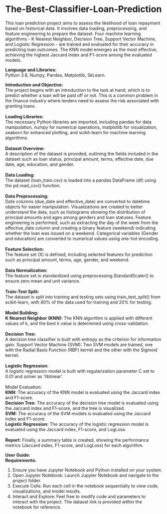 # The-Best-Classifier-Loan-Prediction
This loan prediction project aims to assess the likelihood of loan repayment based on historical data. It involves data loading, preprocessing, and feature engineering to prepare the dataset. Four machine learning algorithms - K Nearest Neighbor, Decision Tree, Support Vector Machine, and Logistic Regression - are trained and evaluated for their accuracy in predicting loan outcomes. The KNN model emerges as the most effective, achieving the highest Jaccard index and F1-score among the evaluated models.

**Language and Libraries:** <br>
Python 3.8, Numpy, Pandas, Matplotlib, SkLearn.

**Introduction and Objective:** <br>
The project begins with an introduction to the task at hand, which is to predict whether a loan will be paid off or not. This is a common problem in the finance industry where lenders need to assess the risk associated with granting loans. <br> <br>
**Loading Libraries:** <br>
The necessary Python libraries are imported, including pandas for data manipulation, numpy for numerical operations, matplotlib for visualization, seaborn for enhanced plotting, and scikit-learn for machine learning algorithms. <br> <br>
**Dataset Overview:** <br>
A description of the dataset is provided, outlining the fields included in the dataset such as loan status, principal amount, terms, effective date, due date, age, education, and gender. <br> <br>
**Data Loading:** <br>
The dataset (loan_train.csv) is loaded into a pandas DataFrame (df) using the pd.read_csv() function. <br> <br>
**Data Preprocessing:** <br>
Date columns (due_date and effective_date) are converted to datetime objects for easier manipulation.
Visualizations are created to better understand the data, such as histograms showing the distribution of principal amounts and ages among genders and loan statuses.
Feature engineering is performed, such as extracting the day of the week from the effective_date column and creating a binary feature (weekend) indicating whether the loan was issued on a weekend.
Categorical variables (Gender and education) are converted to numerical values using one-hot encoding. <br><br>
**Feature Selection:** <br>
The feature set (X) is defined, including selected features for prediction such as principal amount, terms, age, gender, and weekend. <br><br>
**Data Normalization:** <br>
The feature set is standardized using preprocessing.StandardScaler() to ensure zero mean and unit variance. <br><br>
**Train-Test Split:** <br>
The dataset is split into training and testing sets using train_test_split() from scikit-learn, with 80% of the data used for training and 20% for testing. <br><br>
**Model Building:** <br>
**K Nearest Neighbor (KNN):** The KNN algorithm is applied with different values of k, and the best k value is determined using cross-validation. <br><br>
**Decision Tree:** <br>
A decision tree classifier is built with entropy as the criterion for information gain.
Support Vector Machine (SVM): Two SVM models are trained, one with the Radial Basis Function (RBF) kernel and the other with the Sigmoid kernel. <br><br>
**Logistic Regression:** <br>
A logistic regression model is built with regularization parameter C set to 0.01 and solver as 'liblinear'. <br><br>
Model Evaluation: <br>
**KNN:** The accuracy of the KNN model is evaluated using the Jaccard index and F1-score. <br>
**Decision Tree:** The accuracy of the decision tree model is evaluated using the Jaccard index and F1-score, and the tree is visualized. <br>
**SVM:** The accuracy of the SVM models is evaluated using the Jaccard index and F1-score. <br>
**Logistic Regression:** The accuracy of the logistic regression model is evaluated using the Jaccard index, F1-score, and LogLoss. <br><br>
**Report:** Finally, a summary table is created, showing the performance metrics (Jaccard index, F1-score, and LogLoss) for each algorithm. <br>

**User Guide:** <br>
**Requirements:** <br>
1. Ensure you have Jupyter Notebook and Python installed on your system. <br>
2. Open Jupyter Notebook: Launch Jupyter Notebook and navigate to the project folder. <br>
3. Execute Cells: Run each cell in the notebook sequentially to view code, visualizations, and model results. <br>
4. Interact and Explore: Feel free to modify code and parameters to interact with the project. The dataset link is provided within the notebook for reference. <br>

